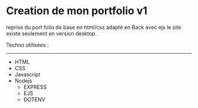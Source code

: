 # Creation de mon portfolio v1

reprise du port folio de base en html/css adapté en Back avec ejs
le site existe seulement en version desktop.

 Techno utilisées :
 
 --------

 - HTML
 - CSS 
 - Javascript
 - Nodejs
    - EXPRESS
    - EJS
    - DOTENV